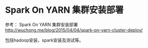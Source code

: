 # Spark On YARN 集群安装部署


参考： Spark On YARN 集群安装部署
http://wuchong.me/blog/2015/04/04/spark-on-yarn-cluster-deploy/

  包括hadoop安装，spark安装及测试等。

